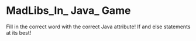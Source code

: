 # MadLibs_In_ Java_ Game
Fill in the correct word with the correct Java attribute! 
If and else statements at its best!
